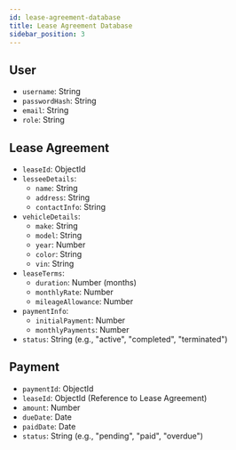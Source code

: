 ```yaml
---
id: lease-agreement-database
title: Lease Agreement Database
sidebar_position: 3
---
```


## User

- `username`: String
- `passwordHash`: String
- `email`: String
- `role`: String

## Lease Agreement

- `leaseId`: ObjectId
- `lesseeDetails`:
  - `name`: String
  - `address`: String
  - `contactInfo`: String
- `vehicleDetails`:
  - `make`: String
  - `model`: String
  - `year`: Number
  - `color`: String
  - `vin`: String
- `leaseTerms`:
  - `duration`: Number (months)
  - `monthlyRate`: Number
  - `mileageAllowance`: Number
- `paymentInfo`:
  - `initialPayment`: Number
  - `monthlyPayments`: Number
- `status`: String (e.g., "active", "completed", "terminated")

## Payment

- `paymentId`: ObjectId
- `leaseId`: ObjectId (Reference to Lease Agreement)
- `amount`: Number
- `dueDate`: Date
- `paidDate`: Date
- `status`: String (e.g., "pending", "paid", "overdue")
